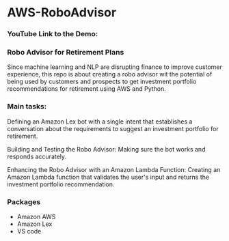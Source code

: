 # **AWS-RoboAdvisor**

### **YouTube Link to the Demo**: 


### **Robo Advisor for Retirement Plans**

Since machine learning and NLP are disrupting finance to improve customer experience, this repo is about creating a robo advisor wit the potential of being used by customers and prospects to get investment portfolio recommendations for retirement using AWS and Python. 


### **Main tasks:**
Defining an Amazon Lex bot with a single intent that establishes a conversation about the requirements to suggest an investment portfolio for retirement.

Building and Testing the Robo Advisor: Making sure the bot works and responds accurately. 

Enhancing the Robo Advisor with an Amazon Lambda Function: Creating an Amazon Lambda function that validates the user's input and returns the investment portfolio recommendation. 

### **Packages**
- Amazon AWS
- Amazon Lex
- VS code


